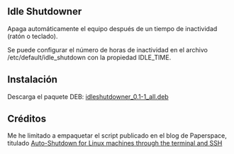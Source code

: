 Idle Shutdowner
---------------

Apaga automáticamente el equipo después de un tiempo de inactividad (ratón o teclado).

Se puede configurar el número de horas de inactividad en el archivo /etc/default/idle_shutdown con la propiedad IDLE_TIME.

Instalación
-----------
Descarga el paquete DEB: [idleshutdowner_0.1-1_all.deb](https://github.com/Canx/idleshutdowner/raw/master/idleshutdowner_0.1-1_all.deb)

Créditos
--------
Me he limitado a empaquetar el script publicado en el blog de Paperspace, titulado [Auto-Shutdown for Linux machines through the terminal and SSH](https://support.paperspace.com/hc/en-us/articles/115002807447--Auto-Shutdown-for-Linux-machines-through-the-terminal-and-SSH)
